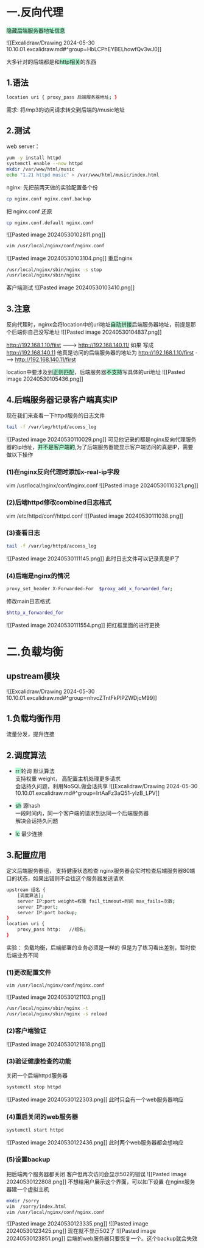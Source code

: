 # 一.反向代理

<span style="background:#affad1">隐藏后端服务器地址信息</span>

![[Excalidraw/Drawing 2024-05-30 10.10.01.excalidraw.md#^group=HbLCPhEYBELhowfQv3wJ0]]

大多针对的后端都是和<span style="background:#affad1">http相关</span>的东西

## 1.语法
```bash
location uri { proxy_pass 后端服务器地址; }
```

需求: 将/mp3的访问请求转交到后端的/music地址

## 2.测试

web server：
```bash
yum -y install httpd
systemctl enable --now httpd
mkdir /var/www/html/music
echo "1.21 httpd music" > /var/www/html/music/index.html
```

nginx:
先把前两天做的实验配置备个份
```bash
cp nginx.conf nginx.conf.backup
```
把 nginx.conf 还原
```bash
cp nginx.conf.default nginx.conf
```
![[Pasted image 20240530102811.png]]
```bash
vim /usr/local/nginx/conf/nginx.conf
```
![[Pasted image 20240530103104.png]]
重启nginx
```bash
/usr/local/nginx/sbin/nginx -s stop
/usr/local/nginx/sbin/nginx
```

客户端测试
![[Pasted image 20240530103410.png]]

## 3.注意
反向代理时，nginx会将location中的uri地址<span style="background:#affad1">自动拼接</span>后端服务器地址，前提是那个后端你自己没写地址
![[Pasted image 20240530104837.png]]

http://192.168.1.10/fiist --->  http://192.168.140.11/
如果 写成 http://192.168.140.11 他真是访问的后端服务器的地址为
http://192.168.1.10/first --->  http://192.168.140.11/first 

location中要涉及到<span style="background:#affad1">正则匹配</span>，后端服务器<span style="background:#affad1">不支持</span>写具体的uri地址
![[Pasted image 20240530105436.png]]



## 4.后端服务器记录客户端真实IP

现在我们来查看一下httpd服务的日志文件
```bash
tail -f /var/log/httpd/access_log
```
![[Pasted image 20240530110029.png]]
可见他记录的都是nginx反向代理服务器的ip地址，<span style="background:#affad1">并不是客户端的</span>,为了后端服务器能显示客户端访问的真是IP，需要做以下操作

### (1)在nginx反向代理时添加x-real-ip字段

vim /usr/local/nginx/conf/nginx.conf
![[Pasted image 20240530110321.png]]
### (2)后端httpd修改combined日志格式
vim /etc/httpd/conf/httpd.conf
![[Pasted image 20240530111038.png]]


### (3)查看日志
```bash
tail -f /var/log/httpd/access_log
```
![[Pasted image 20240530111145.png]]
此时日志文件可以记录真是IP了
### (4)后端是nginx的情况

```bash
proxy_set_header X-Forwarded-For  $proxy_add_x_forwarded_for;
```

修改main日志格式
```bash
$http_x_forwarded_for
```
![[Pasted image 20240530111554.png]]
把红框里面的进行更换



# 二.负载均衡

## upstream模块

![[Excalidraw/Drawing 2024-05-30 10.10.01.excalidraw.md#^group=nhvcZTntFkPlPZWDjcM99]]



## 1.负载均衡作用
流量分发，提升连接
## 2.调度算法
- <span style="background:#affad1">rr </span>轮询 默认算法  
    支持权重 weight， 高配置主机处理更多请求  
    会话持久问题，利用NoSQL做会话共享
    ![[Excalidraw/Drawing 2024-05-30 10.10.01.excalidraw.md#^group=IrtAaFz3aQ51-yIzB_LPV]]
    
- <span style="background:#affad1">sh</span> 源hash  
    一段时间内，同一个客户端的请求到达同一个后端服务器  
    解决会话持久问题
- <span style="background:#affad1">lc</span> 最少连接
## 3.配置应用
定义后端服务器组， 支持健康状态检查
nginx服务器会实时检查后端服务器80端口的状态，如果出错则不会往这个服务器发送请求
```bash
upstream 组名 {
	[调度算法];
	server IP:port weight=权重 fail_timeout=时间 max_fails=次数;
	server IP:port;
	server IP:port backup;
}
location uri {
	proxy_pass http:   //组名;
}
```

实验：
负载均衡，后端部署的业务必须是一样的
但是为了练习看出差别，暂时使后端业务不同
### (1)更改配置文件
```bash
vim /usr/local/nginx/conf/nginx.conf
```
![[Pasted image 20240530121103.png]]
``` bash
/usr/local/nginx/sbin/nginx -t
/usr/local/nginx/sbin/nginx -s reload
```
### (2)客户端验证
![[Pasted image 20240530121618.png]]
### (3)验证健康检查的功能
关闭一个后端httpd服务器
```bash
systemctl stop httpd
```
![[Pasted image 20240530122303.png]]
此时只会有一个web服务器响应

### (4)重启关闭的web服务器
```bash
systemctl start httpd
```
![[Pasted image 20240530122436.png]]
此时两个web服务器都会想响应
### (5)设置backup
把后端两个服务器都关闭
客户但再次访问会显示502的错误
![[Pasted image 20240530122808.png]]
不想给用户展示这个界面，可以如下设置
在nginx服务器建一个虚拟主机
```bash
mkdir /sorry
vim  /sorry/index.html
vim /usr/local/nginx/conf/nginx.conf
```
![[Pasted image 20240530123335.png]]
![[Pasted image 20240530123425.png]]
现在就不显示502了
![[Pasted image 20240530123851.png]]
后端的web服务器只要恢复一个。这个backup就会失效






